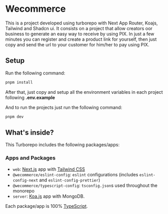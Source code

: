 # Wecommerce

This is a project developed using turborepo with Next App Router, Koajs, Tailwind and Shadcn ui.
It consists on a project that allow creators oor business to generate an easy way to receive by using PIX.
In just a few minutes you can register and create a product link for yourself, then just copy and send the url to
your customer for him/her to pay using PIX.

## Setup

Run the following command:

```sh
pnpm install
```

After that, just copy and setup all the environment variables in each project following **.env.example**

And to run the projects just run the following command:

```sh
pnpm dev
```

## What's inside?

This Turborepo includes the following packages/apps:

### Apps and Packages

- `web`: [Next.js](https://nextjs.org/) app with [Tailwind CSS](https://tailwindcss.com/)
- `@wecommerce/eslint-config`: `eslint` configurations (includes `eslint-config-next` and `eslint-config-prettier`)
- `@wecommerce/typescript-config`: `tsconfig.json`s used throughout the monorepo
- `server`: [Koa.js](https://koajs.com) app with MongoDB.

Each package/app is 100% [TypeScript](https://www.typescriptlang.org/).
